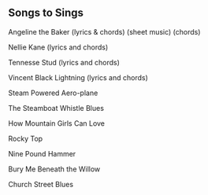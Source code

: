 ## Songs to Sings ##

Angeline the Baker (lyrics & chords) (sheet music) (chords)

Nellie Kane (lyrics and chords)

Tennesse Stud (lyrics and chords)

Vincent Black Lightning (lyrics and chords)

Steam Powered Aero-plane

The Steamboat Whistle Blues

How Mountain Girls Can Love

Rocky Top

Nine Pound Hammer

Bury Me Beneath the Willow

Church Street Blues
